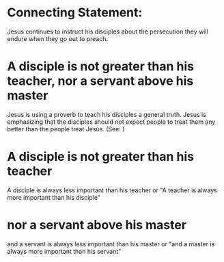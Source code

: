
# Connecting Statement:
Jesus continues to instruct his disciples about the persecution they will endure when they go out to preach.

# A disciple is not greater than his teacher, nor a servant above his master
Jesus is using a proverb to teach his disciples a general truth. Jesus is emphasizing that the disciples should not expect people to treat them any better than the people treat Jesus. (See: )

# A disciple is not greater than his teacher
A disciple is always less important than his teacher or "A teacher is always more important than his disciple"

# nor a servant above his master
and a servant is always less important than his master or "and a master is always more important than his servant"